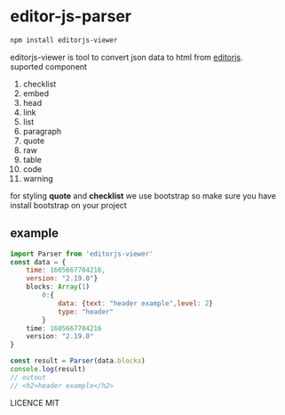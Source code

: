 # editor-js-parser

```bash
npm install editorjs-viewer
```

editorjs-viewer is tool to convert json data to html from [editorjs](https://editorjs.io/).
<br/>
suported component

1. checklist
2. embed
3. head
4. link
5. list
6. paragraph
7. quote
8. raw
9. table
10. code
11. warning

for styling **quote** and **checklist** we use bootstrap so make sure you have install bootstrap on your project

## example

```javascript
import Parser from 'editorjs-viewer'
const data = {
    time: 1605667704216,
    version: "2.19.0"}
    blocks: Array(1)
        0:{
            data: {text: "header example",level: 2}
            type: "header"
        }
    time: 1605667704216
    version: "2.19.0"
}

const result = Parser(data.blocks)
console.log(result)
// outout
// <h2>header example</h2>
```

LICENCE MIT
